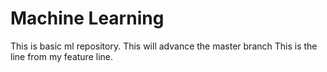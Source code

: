 # Machine Learning
This is basic ml repository.
This will advance the master branch
This is the line from my feature line.
